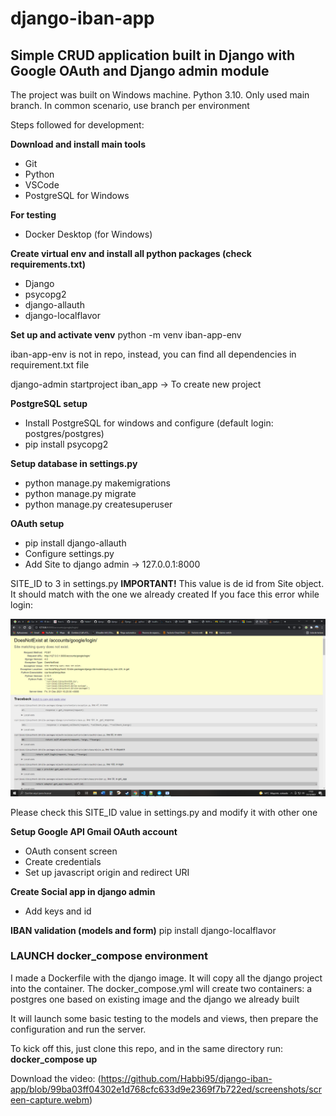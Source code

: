 # django-iban-app
## Simple CRUD application built in Django with Google OAuth and Django admin module

The project was built on Windows machine. Python 3.10. Only used main branch. In common scenario, use branch per environment

Steps followed for development:

**Download and install main tools**
- Git
- Python
- VSCode
- PostgreSQL for Windows

**For testing**
- Docker Desktop (for Windows)

**Create virtual env and install all python packages (check requirements.txt)**
- Django
- psycopg2
- django-allauth
- django-localflavor

**Set up and activate venv**
python -m venv iban-app-env

iban-app-env is not in repo, instead, you can find all dependencies in requirement.txt file

django-admin startproject iban_app -> To create new project

**PostgreSQL setup**
- Install PostgreSQL for windows and configure (default login: postgres/postgres)
- pip install psycopg2

**Setup database in settings.py**
- python manage.py makemigrations 
- python manage.py migrate
- python manage.py createsuperuser 

**OAuth setup**
- pip install django-allauth
- Configure settings.py
- Add Site to django admin -> 127.0.0.1:8000

SITE_ID to 3 in settings.py
**IMPORTANT!** 
This value is de id from Site object. It should match with the one we already created
If you face this error while login:

![SITE_ID error](https://github.com/Habbi95/django-iban-app/blob/766e43f26131665d3ea5b967a963327e8723f8b7/screenshots/image.png)

Please check this SITE_ID value in settings.py and modify it with other one
    
**Setup Google API Gmail OAuth account**
- OAuth consent screen
- Create credentials
- Set up javascript origin and redirect URI


**Create Social app in django admin**
- Add keys and id

**IBAN validation (models and form)**
pip install django-localflavor

### LAUNCH docker_compose environment

I made a Dockerfile with the django image. It will copy all the django project into the container.
The docker_compose.yml will create two containers: a postgres one based on existing image and the django we already built

It will launch some basic testing to the models and views, then prepare the configuration and run the server.

To kick off this, just clone this repo, and in the same directory run: **docker_compose up**

Download the video:
(https://github.com/Habbi95/django-iban-app/blob/99ba03ff04302e1d768cfc633d9e2369f7b722ed/screenshots/screen-capture.webm)

